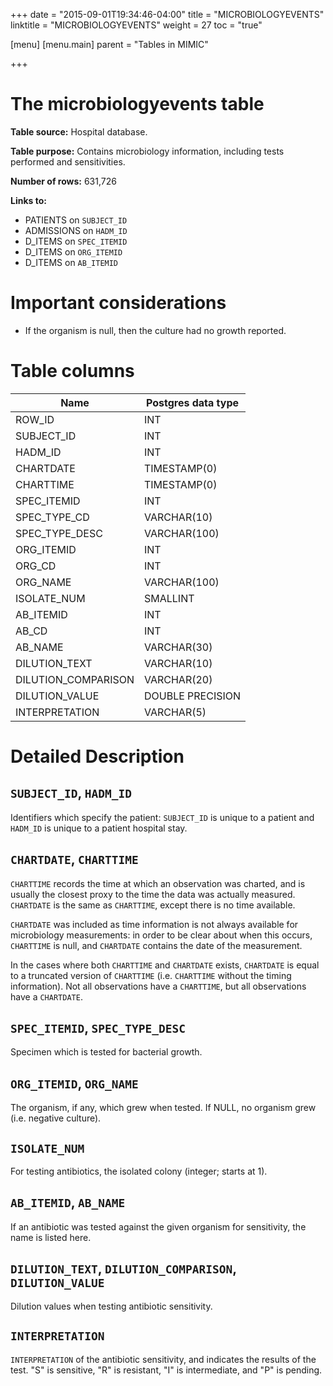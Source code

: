 +++
date = "2015-09-01T19:34:46-04:00"
title = "MICROBIOLOGYEVENTS"
linktitle = "MICROBIOLOGYEVENTS"
weight = 27
toc = "true"

[menu]
  [menu.main]
    parent = "Tables in MIMIC"

+++

# The microbiologyevents table

**Table source:** Hospital database.

**Table purpose:** Contains microbiology information, including tests performed and sensitivities.

**Number of rows:** 631,726

**Links to:**

* PATIENTS on `SUBJECT_ID`
* ADMISSIONS on `HADM_ID`
* D\_ITEMS on `SPEC_ITEMID`
* D\_ITEMS on `ORG_ITEMID`
* D\_ITEMS on `AB_ITEMID`

# Important considerations

* If the organism is null, then the culture had no growth reported.

# Table columns

Name | Postgres data type
---- | ----
ROW\_ID | INT
SUBJECT\_ID | INT
HADM\_ID | INT
CHARTDATE | TIMESTAMP(0)
CHARTTIME | TIMESTAMP(0)
SPEC\_ITEMID | INT
SPEC\_TYPE\_CD | VARCHAR(10)
SPEC\_TYPE\_DESC | VARCHAR(100)
ORG\_ITEMID | INT
ORG\_CD | INT
ORG\_NAME | VARCHAR(100)
ISOLATE\_NUM | SMALLINT
AB\_ITEMID | INT
AB\_CD | INT
AB\_NAME | VARCHAR(30)
DILUTION\_TEXT | VARCHAR(10)
DILUTION\_COMPARISON | VARCHAR(20)
DILUTION\_VALUE | DOUBLE PRECISION
INTERPRETATION | VARCHAR(5)

# Detailed Description

## `SUBJECT_ID`, `HADM_ID`

Identifiers which specify the patient: `SUBJECT_ID` is unique to a patient and `HADM_ID` is unique to a patient hospital stay.

## `CHARTDATE`, `CHARTTIME`

`CHARTTIME` records the time at which an observation was charted, and is usually the closest proxy to the time the data was actually measured.
`CHARTDATE` is the same as `CHARTTIME`, except there is no time available.

`CHARTDATE` was included as time information is not always available for microbiology measurements: in order to be clear about when this occurs, `CHARTTIME` is null, and `CHARTDATE` contains the date of the measurement.

In the cases where both `CHARTTIME` and `CHARTDATE` exists, `CHARTDATE` is equal to a truncated version of `CHARTTIME` (i.e. `CHARTTIME` without the timing information). Not all observations have a `CHARTTIME`, but all observations have a `CHARTDATE`.

## `SPEC_ITEMID`, `SPEC_TYPE_DESC`

Specimen which is tested for bacterial growth.

## `ORG_ITEMID`, `ORG_NAME`

The organism, if any, which grew when tested. If NULL, no organism grew (i.e. negative culture).

## `ISOLATE_NUM`

For testing antibiotics, the isolated colony (integer; starts at 1).

## `AB_ITEMID`, `AB_NAME`

If an antibiotic was tested against the given organism for sensitivity, the name is listed here.

## `DILUTION_TEXT`, `DILUTION_COMPARISON`, `DILUTION_VALUE`

Dilution values when testing antibiotic sensitivity.

## `INTERPRETATION`

`INTERPRETATION` of the antibiotic sensitivity, and indicates the results of the test. "S" is sensitive, "R" is resistant, "I" is intermediate, and "P" is pending.
